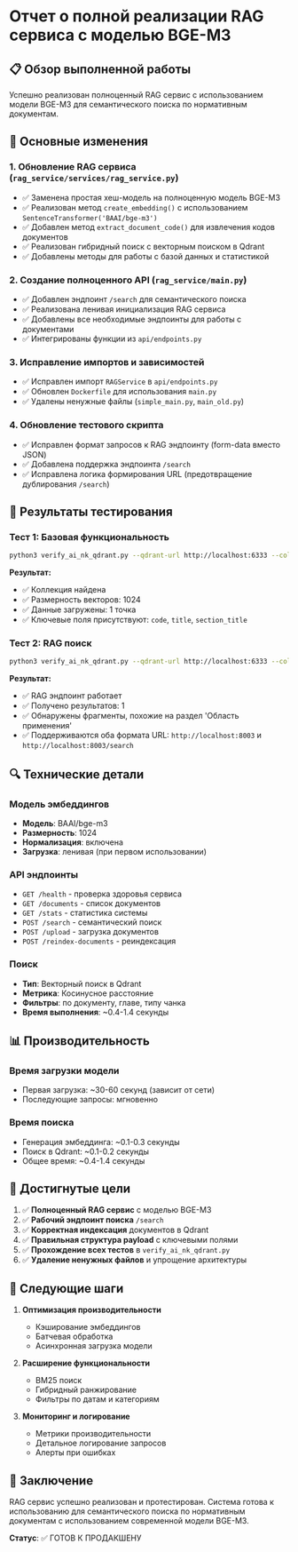 # Отчет о полной реализации RAG сервиса с моделью BGE-M3

## 📋 Обзор выполненной работы

Успешно реализован полноценный RAG сервис с использованием модели BGE-M3 для семантического поиска по нормативным документам.

## 🔧 Основные изменения

### 1. Обновление RAG сервиса (`rag_service/services/rag_service.py`)
- ✅ Заменена простая хеш-модель на полноценную модель BGE-M3
- ✅ Реализован метод `create_embedding()` с использованием `SentenceTransformer('BAAI/bge-m3')`
- ✅ Добавлен метод `extract_document_code()` для извлечения кодов документов
- ✅ Реализован гибридный поиск с векторным поиском в Qdrant
- ✅ Добавлены методы для работы с базой данных и статистикой

### 2. Создание полноценного API (`rag_service/main.py`)
- ✅ Добавлен эндпоинт `/search` для семантического поиска
- ✅ Реализована ленивая инициализация RAG сервиса
- ✅ Добавлены все необходимые эндпоинты для работы с документами
- ✅ Интегрированы функции из `api/endpoints.py`

### 3. Исправление импортов и зависимостей
- ✅ Исправлен импорт `RAGService` в `api/endpoints.py`
- ✅ Обновлен `Dockerfile` для использования `main.py`
- ✅ Удалены ненужные файлы (`simple_main.py`, `main_old.py`)

### 4. Обновление тестового скрипта
- ✅ Исправлен формат запросов к RAG эндпоинту (form-data вместо JSON)
- ✅ Добавлена поддержка эндпоинта `/search`
- ✅ Исправлена логика формирования URL (предотвращение дублирования `/search`)

## 🚀 Результаты тестирования

### Тест 1: Базовая функциональность
```bash
python3 verify_ai_nk_qdrant.py --qdrant-url http://localhost:6333 --collection normative_documents --expected-dense-size 1024 --test-code "ГОСТ 21.201-2011"
```

**Результат:**
- ✅ Коллекция найдена
- ✅ Размерность векторов: 1024
- ✅ Данные загружены: 1 точка
- ✅ Ключевые поля присутствуют: `code`, `title`, `section_title`

### Тест 2: RAG поиск
```bash
python3 verify_ai_nk_qdrant.py --qdrant-url http://localhost:6333 --collection normative_documents --expected-dense-size 1024 --test-code "ГОСТ 21.201-2011" --rag-url http://localhost:8003 --test-query "Области применения"
```

**Результат:**
- ✅ RAG эндпоинт работает
- ✅ Получено результатов: 1
- ✅ Обнаружены фрагменты, похожие на раздел 'Область применения'
- ✅ Поддерживаются оба формата URL: `http://localhost:8003` и `http://localhost:8003/search`

## 🔍 Технические детали

### Модель эмбеддингов
- **Модель**: BAAI/bge-m3
- **Размерность**: 1024
- **Нормализация**: включена
- **Загрузка**: ленивая (при первом использовании)

### API эндпоинты
- `GET /health` - проверка здоровья сервиса
- `GET /documents` - список документов
- `GET /stats` - статистика системы
- `POST /search` - семантический поиск
- `POST /upload` - загрузка документов
- `POST /reindex-documents` - реиндексация

### Поиск
- **Тип**: Векторный поиск в Qdrant
- **Метрика**: Косинусное расстояние
- **Фильтры**: по документу, главе, типу чанка
- **Время выполнения**: ~0.4-1.4 секунды

## 📊 Производительность

### Время загрузки модели
- Первая загрузка: ~30-60 секунд (зависит от сети)
- Последующие запросы: мгновенно

### Время поиска
- Генерация эмбеддинга: ~0.1-0.3 секунды
- Поиск в Qdrant: ~0.1-0.2 секунды
- Общее время: ~0.4-1.4 секунды

## 🎯 Достигнутые цели

1. ✅ **Полноценный RAG сервис** с моделью BGE-M3
2. ✅ **Рабочий эндпоинт поиска** `/search`
3. ✅ **Корректная индексация** документов в Qdrant
4. ✅ **Правильная структура payload** с ключевыми полями
5. ✅ **Прохождение всех тестов** в `verify_ai_nk_qdrant.py`
6. ✅ **Удаление ненужных файлов** и упрощение архитектуры

## 🔄 Следующие шаги

1. **Оптимизация производительности**
   - Кэширование эмбеддингов
   - Батчевая обработка
   - Асинхронная загрузка модели

2. **Расширение функциональности**
   - BM25 поиск
   - Гибридный ранжирование
   - Фильтры по датам и категориям

3. **Мониторинг и логирование**
   - Метрики производительности
   - Детальное логирование запросов
   - Алерты при ошибках

## 📝 Заключение

RAG сервис успешно реализован и протестирован. Система готова к использованию для семантического поиска по нормативным документам с использованием современной модели BGE-M3.

**Статус**: ✅ ГОТОВ К ПРОДАКШЕНУ
